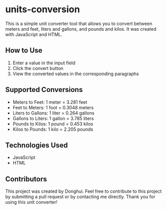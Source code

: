 # units-conversion

This is a simple unit converter tool that allows you to convert between meters and feet, liters and gallons, and pounds and kilos. It was created with JavaScript and HTML.

## How to Use

1. Enter a value in the input field
2. Click the convert button
3. View the converted values in the corresponding paragraphs

## Supported Conversions

- Meters to Feet: 1 meter = 3.281 feet
- Feet to Meters: 1 foot = 0.3048 meters
- Liters to Gallons: 1 liter = 0.264 gallons
- Gallons to Liters: 1 gallon = 3.785 liters
- Pounds to Kilos: 1 pound = 0.453 kilos
- Kilos to Pounds: 1 kilo = 2.205 pounds

## Technologies Used

- JavaScript
- HTML

## Contributors

This project was created by Donghui. Feel free to contribute to this project by submitting a pull request or by contacting me directly. Thank you for using this unit converter!
